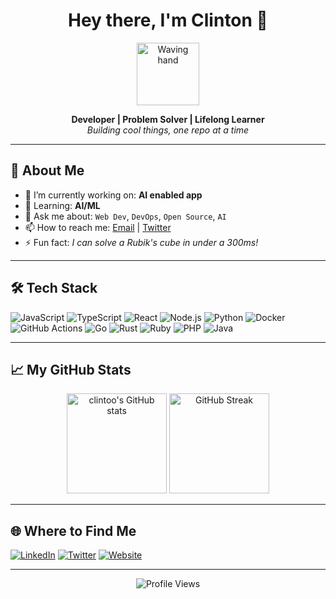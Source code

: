 <!-- Profile README for clintoo -->

<h1 align="center">Hey there, I'm Clinton 👋</h1>
<p align="center">
  <img src="https://media.giphy.com/media/1MTLxzwvOnvmE/giphy.gif" width="100" alt="Waving hand"/>
</p>

<p align="center">
  <b>Developer | Problem Solver | Lifelong Learner</b><br>
  <i>Building cool things, one repo at a time</i>
</p>

---

## 🚀 About Me

- 🔭 I’m currently working on: **AI enabled app**
- 🌱 Learning: **AI/ML**
- 💬 Ask me about: `Web Dev`, `DevOps`, `Open Source`, `AI`
- 📫 How to reach me: [Email](clinton.o.odhiambo@gmail.com) | [Twitter](https://twitter.com/kc_clintone)
- ⚡ Fun fact: _I can solve a Rubik's cube in under a 300ms!_

---

## 🛠️ Tech Stack

![JavaScript](https://img.shields.io/badge/-JavaScript-333?style=flat&logo=javascript)
![TypeScript](https://img.shields.io/badge/-TypeScript-333?style=flat&logo=typescript)
![React](https://img.shields.io/badge/-React-333?style=flat&logo=react)
![Node.js](https://img.shields.io/badge/-Node.js-333?style=flat&logo=node.js)
![Python](https://img.shields.io/badge/-Python-333?style=flat&logo=python)
![Docker](https://img.shields.io/badge/-Docker-333?style=flat&logo=docker)
![GitHub Actions](https://img.shields.io/badge/-GitHub%20Actions-333?style=flat&logo=github-actions)
![Go](https://img.shields.io/badge/-Go-333?style=flat&logo=go)
![Rust](https://img.shields.io/badge/-Rust-333?style=flat&logo=rust)
![Ruby](https://img.shields.io/badge/-Ruby-333?style=flat&logo=ruby)
![PHP](https://img.shields.io/badge/-PHP-333?style=flat&logo=php)
![Java](https://img.shields.io/badge/-Java-333?style=flat&logo=java)

---

## 📈 My GitHub Stats

<p align="center">
  <img src="https://github-readme-stats.vercel.app/api?username=clintoo&show_icons=true&theme=tokyonight" alt="clintoo's GitHub stats" height="160"/>
  <img src="https://github-readme-streak-stats.herokuapp.com/?user=clintoo&theme=tokyonight" alt="GitHub Streak" height="160"/>
</p>

---

## 🌐 Where to Find Me

[![LinkedIn](https://img.shields.io/badge/-LinkedIn-0077b5?style=flat&logo=linkedin)](https://linkedin.com/in/yourprofile)
[![Twitter](https://img.shields.io/badge/-Twitter-1da1f2?style=flat&logo=twitter)](https://twitter.com/yourhandle)
[![Website](https://img.shields.io/badge/-Website-24292e?style=flat&logo=github)](https://yourwebsite.com/)

---

<p align="center">
  <img src="https://komarev.com/ghpvc/?username=clintoo&color=blue&style=flat" alt="Profile Views"/>
</p>

<!-- Feel free to customize the sections, icons, and links! -->
